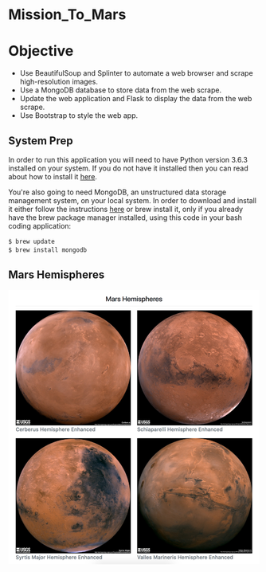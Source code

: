 # Mission_To_Mars

# Objective
* Use BeautifulSoup and Splinter to automate a web browser and scrape high-resolution images.
* Use a MongoDB database to store data from the web scrape.
* Update the web application and Flask to display the data from the web scrape.
* Use Bootstrap to style the web app.

## System Prep
In order to run this application you will need to have Python version 3.6.3 installed on your system. If you do not have it installed then you can read about how to install it [here](https://docs.python.org/3/using/windows.html#installing-python).

You're also going to need MongoDB, an unstructured data storage management system, on your local system. In order to download and install it either follow the instructions [here](https://docs.mongodb.com/manual/installation/) or brew install it, only if you already have the brew package manager installed, using this code in your bash coding application:
```bash
$ brew update
$ brew install mongodb
```

##  Mars Hemispheres
![](Images/2.png)
